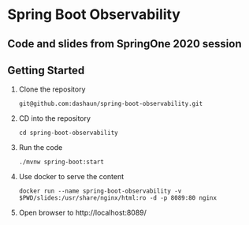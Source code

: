 # Spring Boot Observability
## Code and slides from SpringOne 2020 session

## Getting Started

1.  Clone the repository
    ```
    git@github.com:dashaun/spring-boot-observability.git
    ```
2.  CD into the repository
    ```
    cd spring-boot-observability
    ```
3.  Run the code
    ```
    ./mvnw spring-boot:start
    ```    
4.  Use docker to serve the content
    ```
    docker run --name spring-boot-observability -v $PWD/slides:/usr/share/nginx/html:ro -d -p 8089:80 nginx
    ``` 
4.  Open browser to http://localhost:8089/
